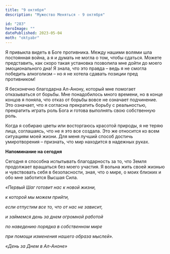 ```yaml
---
title: "9 октября"
description: "Мужество Меняться - 9 октября"

id: "283"
heroImage: ""
datePublished: 2023-05-04
moth: "oktyabr"
---
```


Я привыкла видеть в Боге противника. Между нашими волями шла постоянная война,
а я и думать не могла о том, чтобы сдаться. Можете представить, как скоро
такая установка позволила мне дойти до моего эмоционального дна! Я знала, что
это правда – ведь я не смогла победить алкоголизм – но я не хотела сдавать
позиции пред противником!

Я бесконечно благодарна Ал-Анону, который мне помогает отказываться от борьбы.
Мне понадобилось много времени, но в конце концов я поняла, что отказ от
борьбы вовсе не означает подчинение. Это означает, что я согласна прекратить
борьбу с реальностью, прекратить играть роль Бога и готова выполнять свою
собственную роль.

Когда я собираю цветы или восторгаюсь красотой природы, я не теряю лица,
соглашаясь, что не я это все создала. Это же относится ко всем ситуациям моей
жизни. Для меня лучший способ достичь умиротворения – признать, что мир
находится в надежных руках.

**Напоминание на сегодня**

Сегодня я способна испытывать благодарность за то, что Земля продолжает
вращаться без моего участия. Я вольна жить своей жизнью и чувствовать себя в
безопасности, зная, что о мире, о моих близких и обо мне заботится Высшая
Сила.

_«Первый Шаг готовит нас к новой жизни,_

_к которой мы можем прийти,_

_если отпустим все то, что от нас не зависит,_

_и займемся день за днем огромной работой_

_по наведению порядка в собственном мире_

_при помощи изменения нашего образа мыслей»._

_«День за Днем в Ал-Аноне»_
